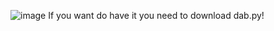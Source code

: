 ![image](https://user-images.githubusercontent.com/88287407/182257171-cbdde82e-c68b-4abc-8263-8ea11ac87a0d.png)
If you want do have it you need to download dab.py!
